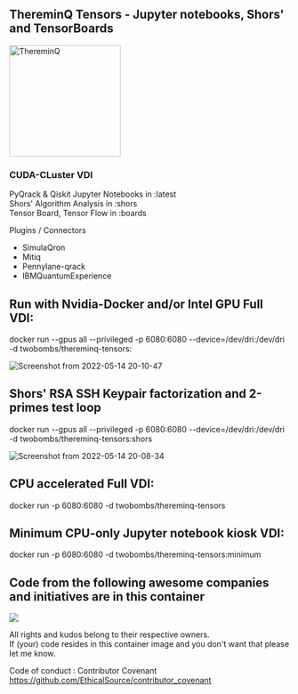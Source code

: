 ## ThereminQ Tensors - Jupyter notebooks, Shors' and TensorBoards
<img width="200" alt="ThereminQ" src="https://user-images.githubusercontent.com/12692227/147117984-86c4b4b6-d55d-41ba-aab8-f056a6403902.gif">

### CUDA-CLuster VDI

PyQrack & Qiskit Jupyter Notebooks in :latest <br>
Shors' Algorithm Analysis in :shors <br>
Tensor Board, Tensor Flow in :boards <br>

Plugins / Connectors
- SimulaQron
- Mitiq
- Pennylane-qrack
- IBMQuantumExperience

## Run with Nvidia-Docker and/or Intel GPU Full VDI:
docker run --gpus all --privileged -p 6080:6080 --device=/dev/dri:/dev/dri -d twobombs/thereminq-tensors:<tag>

![Screenshot from 2022-05-14 20-10-47](https://user-images.githubusercontent.com/12692227/168443646-35d34d39-b85b-4289-a8d7-a463c89ddc20.png)

## Shors' RSA SSH Keypair factorization and 2-primes test loop 
docker run --gpus all --privileged -p 6080:6080 --device=/dev/dri:/dev/dri -d twobombs/thereminq-tensors:shors

![Screenshot from 2022-05-14 20-08-34](https://user-images.githubusercontent.com/12692227/168443560-2b001178-0a5c-46aa-b151-ce856cf53804.png)

## CPU accelerated Full VDI:
docker run -p 6080:6080 -d twobombs/thereminq-tensors

## Minimum CPU-only Jupyter notebook kiosk VDI:
docker run -p 6080:6080 -d twobombs/thereminq-tensors:minimum

## Code from the following awesome companies and initiatives are in this container

![](https://user-images.githubusercontent.com/12692227/57654809-61c07f00-75d5-11e9-9005-38d60d8d4db4.png)

All rights and kudos belong to their respective owners. <br>
If (your) code resides in this container image and you don't want that please let me know. <br>

Code of conduct : Contributor Covenant 
https://github.com/EthicalSource/contributor_covenant
